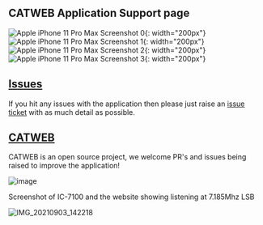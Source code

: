 ## CATWEB Application Support page

![Apple iPhone 11 Pro Max Screenshot 0](https://user-images.githubusercontent.com/6131216/145159590-061e56a6-a3e8-4824-82ec-e37a5739204c.png){: width="200px"}
![Apple iPhone 11 Pro Max Screenshot 1](https://user-images.githubusercontent.com/6131216/145159603-d1efd51d-7264-41cf-9492-1f880cc43f5e.png){: width="200px"}
![Apple iPhone 11 Pro Max Screenshot 2](https://user-images.githubusercontent.com/6131216/145159611-fd248df8-aa04-4118-8b57-40273dd25c48.png){: width="200px"}
![Apple iPhone 11 Pro Max Screenshot 3](https://user-images.githubusercontent.com/6131216/145159619-2a5cf6ae-da8e-469e-b54e-b96217bee39f.png){: width="200px"}


## [Issues](https://github.com/cconstab/catweb/issues)
If you hit any issues with the application then please just raise an [issue ticket](https://github.com/cconstab/catweb/issues) with as much detail as possible.

## [CATWEB](https://github.com/cconstab/catweb#readme)
CATWEB is an open source project, we welcome PR's and issues being raised to improve the application!

![image](https://user-images.githubusercontent.com/6131216/143327480-275d1d74-9e31-40f9-92e6-85d7f4202304.png)

Screenshot of IC-7100 and the website showing listening at 7.185Mhz LSB

![IMG_20210903_142218](https://user-images.githubusercontent.com/6131216/132066553-28544268-82c9-4ed9-ac91-151c71cc1070.jpg)



